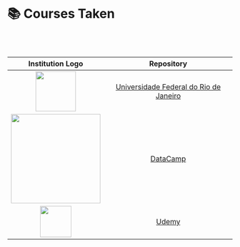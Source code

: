 # 📚 Courses Taken

<br><br>

| Institution Logo       | Repository | 
| :---:       |    :----:  |
| <img src="https://user-images.githubusercontent.com/53838883/117236590-59cffa00-adff-11eb-950d-cd57ab4807e0.png" width=90px/>  | [Universidade Federal do Rio de Janeiro](https://github.com/EricaFer/ECA---UFRJ) |   
| <img src="https://dka575ofm4ao0.cloudfront.net/pages-transactional_logos/retina/17180/regular.png" width=200px/>|  [DataCamp](https://github.com/EricaFer/Courses_Taken/tree/main/Data_Camp) |   
| <img src="https://cdn.worldvectorlogo.com/logos/udemy-1.svg" width=70px/>  | [Udemy](https://github.com/EricaFer/Courses_Taken/tree/main/Udemy)    |      
    

